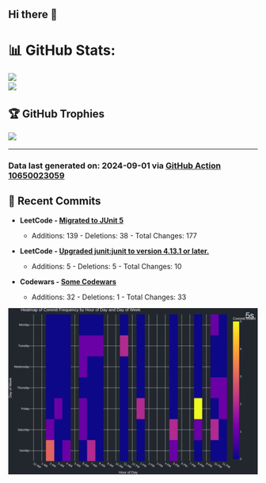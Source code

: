 ## Hi there 👋

<!--
**renerod1/renerod1** is a ✨ _special_ ✨ repository because its `README.md` (this file) appears on your GitHub profile.

Here are some ideas to get you started:

- 🔭 I’m currently working on ...
- 🌱 I’m currently learning ...
- 👯 I’m looking to collaborate on ...
- 🤔 I’m looking for help with ...
- 💬 Ask me about ...
- 📫 How to reach me: ...
- 😄 Pronouns: ...
- ⚡ Fun fact: ...
-->

# 📊 GitHub Stats:

![](https://github-readme-stats.vercel.app/api/?username=renerod1&hide_border=true&theme=transparent&show_icons=true&exclude_repo=renerod1)<br/>
![](https://github-readme-stats.vercel.app/api/top-langs/?username=renerod1&hide_border=true&theme=transparent&layout=compact&exclude_repo=renerod1&repo=leetcode)

## 🏆 GitHub Trophies

![](https://github-profile-trophy.vercel.app/?username=renerod1&no-bg=true&no-frame=true)

---


### Data last generated on: 2024-09-01 via [GitHub Action 10650023059](https://github.com/renerod1/renerod1/actions/runs/10650023059)

## 🚀 Recent Commits

- **LeetCode - [Migrated to JUnit 5](https://github.com/renerod1/LeetCode/commit/bfaba688d97c9bd54c1698c2c044bdde7e66373c)**
  - Additions: 139 - Deletions: 38 - Total Changes: 177

- **LeetCode - [Upgraded junit:junit to version 4.13.1 or later.](https://github.com/renerod1/LeetCode/commit/26954b56cf8cfd1df025a6d843ebbff8705051df)**
  - Additions: 5 - Deletions: 5 - Total Changes: 10

- **Codewars - [Some Codewars](https://github.com/renerod1/Codewars/commit/a8785ef1110372d6e3bd30ccd57f9a3c30967eba)**
  - Additions: 32 - Deletions: 1 - Total Changes: 33


![](DataVisuals/data.gif)

